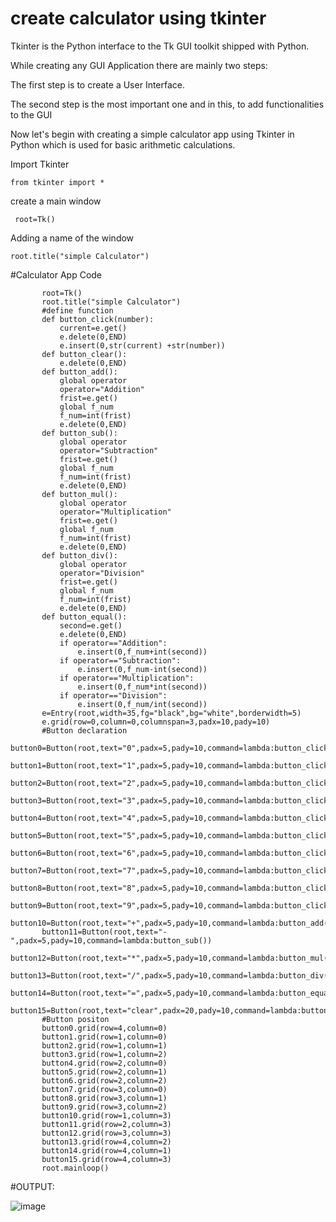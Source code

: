 # create calculator using tkinter
Tkinter is the Python interface to the Tk GUI toolkit shipped with Python.

While creating any GUI Application there are mainly two steps:

The first step is to create a User Interface.

The second step is the most important one and in this, to add functionalities to the GUI

Now let's begin with creating a simple calculator app using Tkinter in Python which is used for basic arithmetic calculations.




Import Tkinter

    from tkinter import *

create a main window

     root=Tk()

Adding a name of the window
     
    root.title("simple Calculator")
    
    
#Calculator App Code


           root=Tk()
           root.title("simple Calculator")
           #define function
           def button_click(number):
               current=e.get()
               e.delete(0,END)
               e.insert(0,str(current) +str(number))
           def button_clear():
               e.delete(0,END)
           def button_add():
               global operator
               operator="Addition"
               frist=e.get()
               global f_num
               f_num=int(frist)
               e.delete(0,END)
           def button_sub():
               global operator
               operator="Subtraction"
               frist=e.get()
               global f_num
               f_num=int(frist)
               e.delete(0,END)
           def button_mul():
               global operator
               operator="Multiplication"
               frist=e.get()
               global f_num
               f_num=int(frist)
               e.delete(0,END)
           def button_div():
               global operator
               operator="Division"
               frist=e.get()
               global f_num
               f_num=int(frist)
               e.delete(0,END)
           def button_equal():
               second=e.get()
               e.delete(0,END)
               if operator=="Addition":
                   e.insert(0,f_num+int(second))
               if operator=="Subtraction":
                   e.insert(0,f_num-int(second))
               if operator=="Multiplication":
                   e.insert(0,f_num*int(second))
               if operator=="Division":
                   e.insert(0,f_num/int(second))
           e=Entry(root,width=35,fg="black",bg="white",borderwidth=5)
           e.grid(row=0,column=0,columnspan=3,padx=10,pady=10)
           #Button declaration
           button0=Button(root,text="0",padx=5,pady=10,command=lambda:button_click(0))
           button1=Button(root,text="1",padx=5,pady=10,command=lambda:button_click(1))
           button2=Button(root,text="2",padx=5,pady=10,command=lambda:button_click(2))
           button3=Button(root,text="3",padx=5,pady=10,command=lambda:button_click(3))
           button4=Button(root,text="4",padx=5,pady=10,command=lambda:button_click(4))
           button5=Button(root,text="5",padx=5,pady=10,command=lambda:button_click(5))
           button6=Button(root,text="6",padx=5,pady=10,command=lambda:button_click(6))
           button7=Button(root,text="7",padx=5,pady=10,command=lambda:button_click(7))
           button8=Button(root,text="8",padx=5,pady=10,command=lambda:button_click(8))
           button9=Button(root,text="9",padx=5,pady=10,command=lambda:button_click(9))
           button10=Button(root,text="+",padx=5,pady=10,command=lambda:button_add())
           button11=Button(root,text="-",padx=5,pady=10,command=lambda:button_sub())
           button12=Button(root,text="*",padx=5,pady=10,command=lambda:button_mul())
           button13=Button(root,text="/",padx=5,pady=10,command=lambda:button_div())
           button14=Button(root,text="=",padx=5,pady=10,command=lambda:button_equal())
           button15=Button(root,text="clear",padx=20,pady=10,command=lambda:button_clear())
           #Button positon
           button0.grid(row=4,column=0)
           button1.grid(row=1,column=0)
           button2.grid(row=1,column=1)
           button3.grid(row=1,column=2)
           button4.grid(row=2,column=0)
           button5.grid(row=2,column=1)
           button6.grid(row=2,column=2)
           button7.grid(row=3,column=0)
           button8.grid(row=3,column=1)
           button9.grid(row=3,column=2)
           button10.grid(row=1,column=3)
           button11.grid(row=2,column=3)
           button12.grid(row=3,column=3)
           button13.grid(row=4,column=2)
           button14.grid(row=4,column=1)
           button15.grid(row=4,column=3)
           root.mainloop()
           
#OUTPUT:

![image](https://user-images.githubusercontent.com/95034012/183071471-8c1d7c20-9357-4f26-9573-1e05f79f995a.png)


              
